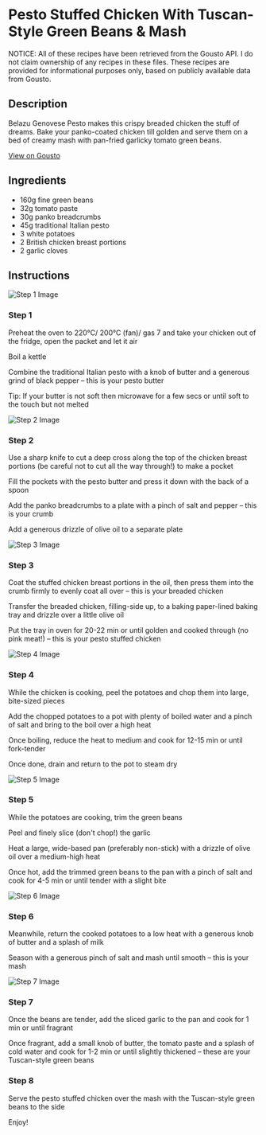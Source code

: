 # Pesto Stuffed Chicken With Tuscan-Style Green Beans & Mash

NOTICE: All of these recipes have been retrieved from the Gousto API. I do not claim ownership of any recipes in these files. These recipes are provided for informational purposes only, based on publicly available data from Gousto.

## Description

Belazu Genovese Pesto makes this crispy breaded chicken the stuff of dreams. Bake your panko-coated chicken till golden and serve them on a bed of creamy mash with pan-fried garlicky tomato green beans. 


[View on Gousto](https://www.gousto.co.uk/recipes/cookbook/pesto-stuffed-chicken-with-tuscan-style-green-beans-mash)

## Ingredients

- 160g fine green beans
- 32g tomato paste
- 30g panko breadcrumbs
- 45g traditional Italian pesto
- 3 white potatoes
- 2 British chicken breast portions
- 2 garlic cloves

## Instructions

![Step 1 Image](https://production-media.gousto.co.uk/cms/recipe-step-image/Step-1-1682083585674-x200.jpg)

### Step 1

Preheat the oven to 220°C/ 200°C (fan)/ gas 7 and take your chicken out of the fridge, open the packet and let it air

Boil a kettle

Combine the traditional Italian pesto with a knob of butter and a generous grind of black pepper – this is your pesto butter

Tip: If your butter is not soft then microwave for a few secs or until soft to the touch but not melted

![Step 2 Image](https://production-media.gousto.co.uk/cms/recipe-step-image/Step-2-1682083589569-x200.jpg)

### Step 2

Use a sharp knife to cut a deep cross along the top of the chicken breast portions (be careful not to cut all the way through!) to make a pocket

Fill the pockets with the pesto butter and press it down with the back of a spoon

Add the panko breadcrumbs to a plate with a pinch of salt and pepper – this is your crumb

Add a generous drizzle of olive oil to a separate plate

![Step 3 Image](https://production-media.gousto.co.uk/cms/recipe-step-image/Step-3-1682083593602-x200.jpg)

### Step 3

Coat the stuffed chicken breast portions in the oil, then press them into the crumb firmly to evenly coat all over – this is your breaded chicken

Transfer the breaded chicken, filling-side up, to a baking paper-lined baking tray and drizzle over a little olive oil

Put the tray in oven for 20-22 min or until golden and cooked through (no pink meat!) – this is your pesto stuffed chicken

![Step 4 Image](https://production-media.gousto.co.uk/cms/recipe-step-image/Step-4-1682083597077-x200.jpg)

### Step 4

While the chicken is cooking, peel the potatoes and chop them into large, bite-sized pieces

Add the chopped potatoes to a pot with plenty of boiled water and a pinch of salt and bring to the boil over a high heat

Once boiling, reduce the heat to medium and cook for 12-15 min or until fork-tender

Once done, drain and return to the pot to steam dry

![Step 5 Image](https://production-media.gousto.co.uk/cms/recipe-step-image/Step-5-1682083600255-x200.jpg)

### Step 5

While the potatoes are cooking, trim the green beans

Peel and finely slice (don't chop!) the garlic

Heat a large, wide-based pan (preferably non-stick) with a drizzle of olive oil over a medium-high heat

Once hot, add the trimmed green beans to the pan with a pinch of salt and cook for 4-5 min or until tender with a slight bite

![Step 6 Image](https://production-media.gousto.co.uk/cms/recipe-step-image/Step-6-1682083604307-x200.jpg)

### Step 6

Meanwhile, return the cooked potatoes to a low heat with a generous knob of butter and a splash of milk

Season with a generous pinch of salt and mash until smooth – this is your mash

![Step 7 Image](https://production-media.gousto.co.uk/cms/recipe-step-image/Step-7-1682083607344-x200.jpg)

### Step 7

Once the beans are tender, add the sliced garlic to the pan and cook for 1 min or until fragrant

Once fragrant, add a small knob of butter, the tomato paste and a splash of cold water and cook for 1-2 min or until slightly thickened – these are your Tuscan-style green beans

### Step 8

Serve the pesto stuffed chicken over the mash with the Tuscan-style green beans to the side

Enjoy!

